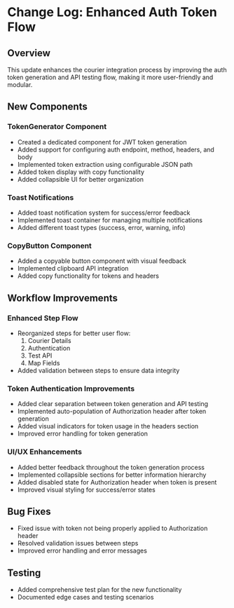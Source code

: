 # Change Log: Enhanced Auth Token Flow

## Overview

This update enhances the courier integration process by improving the auth token generation and API testing flow, making it more user-friendly and modular.

## New Components

### TokenGenerator Component

- Created a dedicated component for JWT token generation
- Added support for configuring auth endpoint, method, headers, and body
- Implemented token extraction using configurable JSON path
- Added token display with copy functionality
- Added collapsible UI for better organization

### Toast Notifications

- Added toast notification system for success/error feedback
- Implemented toast container for managing multiple notifications
- Added different toast types (success, error, warning, info)

### CopyButton Component

- Added a copyable button component with visual feedback
- Implemented clipboard API integration
- Added copy functionality for tokens and headers

## Workflow Improvements

### Enhanced Step Flow

- Reorganized steps for better user flow:
  1. Courier Details
  2. Authentication
  3. Test API
  4. Map Fields
- Added validation between steps to ensure data integrity

### Token Authentication Improvements

- Added clear separation between token generation and API testing
- Implemented auto-population of Authorization header after token generation
- Added visual indicators for token usage in the headers section
- Improved error handling for token generation

### UI/UX Enhancements

- Added better feedback throughout the token generation process
- Implemented collapsible sections for better information hierarchy
- Added disabled state for Authorization header when token is present
- Improved visual styling for success/error states

## Bug Fixes

- Fixed issue with token not being properly applied to Authorization header
- Resolved validation issues between steps
- Improved error handling and error messages

## Testing

- Added comprehensive test plan for the new functionality
- Documented edge cases and testing scenarios
